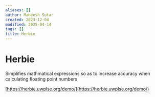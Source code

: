 ```yaml
---
aliases: []
author: Maneesh Sutar
created: 2023-12-04
modified: 2025-04-14
tags: []
title: Herbie
---
```


# Herbie

Simplifies mathmatical expressions so as to increase accuracy when calculating floating point numbers

[https://herbie.uwplse.org/demo/](https://herbie.uwplse.org/demo/)
